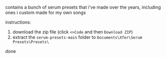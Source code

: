 contains a bunch of serum presets that i've made over the years, including ones i custom made for my own songs

instructions: 
1. download the zip file (click `<>Code` and then `Download ZIP`)
2. extract the `serum-presets-main` folder to `Documents\Xfer\Serum Presets\Presets\`

done
